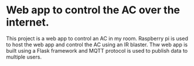 # Web app to control the AC over the internet.
This project is a web app to control an AC in my room. Raspberry pi is used to host the web app and control the AC using an IR blaster.
Thw web app is built using a Flask framework and MQTT protocol is used to publish data to multiple users. 
